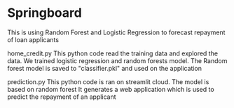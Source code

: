 # Springboard
 
This is using Random Forest and Logistic Regression to forecast repayment of loan applicants

home_credit.py
This python code read the training data and explored the data.
We trained logistic regression and random forests model.
The Random forest model is saved to "classifier.pkl" and used on the application

prediction.py
This python code is ran on streamlit cloud. The model is based on random forest
It generates a web application which is used to predict the repayment of an applicant

